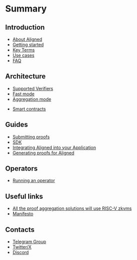 # Summary

## Introduction

* [About Aligned](introduction/0_about_aligned.md)
* [Getting started](introduction/1_getting_started.md)
* [Key Terms](introduction/2_key_terms)
* [Use cases](introduction/3_use_cases.md)
* [FAQ](introduction/4_faq.md)

## Architecture

* [Supported Verifiers](architecture/0_supported_verifiers.md)
* [Fast mode](architecture/1_fast_mode.md)
* [Aggregation mode](architecture/2_aggregation_mode.md)

<!-- * Components
  * [User](./architecture/entities/user.md)
  * [Operator](./architecture/entities/operator.md)
  * [Aggregator](./architecture/entities/aggregator.md)
  * [Batcher](./architecture/entities/batcher.md)
  * [Payment Service](./architecture/entities/payment_service.md) -->

* [Smart contracts](architecture/3_smart_contracts.md)

## Guides

* [Submitting proofs](guides/0_submitting_proofs.md)
* [SDK](guides/1_SDK.md)
* [Integrating Aligned into your Application](guides/2_integration_aligned_into_your_application.md)
* [Generating proofs for Aligned](guides/3_generating_proofs.md)

<!-- * [Setup Aligned](developer_guides/2_setup_aligned.md) -->

## Operators

* [Running an operator](operator_guides/0_running_an_operator.md)

## Useful links

* [All the proof aggregation solutions will use RISC-V zkvms](https://blog.alignedlayer.com/all-the-proof-aggregation-solutions-will-use-risc-v-zkvms/)
* [Manifesto](https://mirror.xyz/0x7794D1c55568270A81D8Bf39e1bcE96BEaC10901/rOya8TwZvj_8kTpjDPVwTuNc1UcS0VLUr1t2nhCxYj8)

## Contacts

* [Telegram Group](https://t.me/aligned_layer)
* [Twitter/X](https://twitter.com/alignedlayer)
* [Discord](https://discord.gg/alignedlayer)
